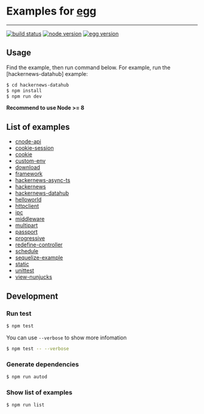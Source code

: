 # Examples for [egg](https://github.com/eggjs/egg)
---
[![build status][travis-image]][travis-url]
[![node version][node-image]][node-url]
[![egg version][egg-image]][egg-url]

[travis-image]: https://img.shields.io/travis/eggjs/examples.svg?style=flat-square
[travis-url]: https://travis-ci.org/eggjs/examples
[node-image]: https://img.shields.io/badge/node.js-%3E=_8-green.svg?style=flat-square
[node-url]: http://nodejs.org/download/
[egg-image]: https://img.shields.io/badge/egg-%3E=_1-green.svg?style=flat-square
[egg-url]: https://github.com/eggjs/egg



## Usage

Find the example, then run command below. For example, run the [hackernews-datahub] example:

```bash
$ cd hackernews-datahub
$ npm install
$ npm run dev
```

**Recommend to use Node >= 8**

## List of examples

- [cnode-api](https://github.com/eggjs/examples/tree/master/cnode-api)
- [cookie-session](https://github.com/eggjs/examples/tree/master/cookie-session)
- [cookie](https://github.com/eggjs/examples/tree/master/cookie)
- [custom-env](https://github.com/eggjs/examples/tree/master/custom-env)
- [download](https://github.com/eggjs/examples/tree/master/download)
- [framework](https://github.com/eggjs/examples/tree/master/framework)
- [hackernews-async-ts](https://github.com/eggjs/examples/tree/master/hackernews-async-ts)
- [hackernews](https://github.com/eggjs/examples/tree/master/hackernews)
- [hackernews-datahub](https://github.com/eggjs/examples/tree/master/hackernews-datahub)
- [helloworld](https://github.com/eggjs/examples/tree/master/helloworld)
- [httpclient](https://github.com/eggjs/examples/tree/master/httpclient)
- [ipc](https://github.com/eggjs/examples/tree/master/ipc)
- [middleware](https://github.com/eggjs/examples/tree/master/middleware)
- [multipart](https://github.com/eggjs/examples/tree/master/multipart)
- [passport](https://github.com/eggjs/examples/tree/master/passport)
- [progressive](https://github.com/eggjs/examples/tree/master/progressive)
- [redefine-controller](https://github.com/eggjs/examples/tree/master/redefine-controller)
- [schedule](https://github.com/eggjs/examples/tree/master/schedule)
- [sequelize-example](https://github.com/eggjs/examples/tree/master/sequelize-example)
- [static](https://github.com/eggjs/examples/tree/master/static)
- [unittest](https://github.com/eggjs/examples/tree/master/unittest)
- [view-nunjucks](https://github.com/eggjs/examples/tree/master/view-nunjucks)

## Development

### Run test

```bash
$ npm test
```

You can use `--verbose` to show more infomation

```bash
$ npm test -- --verbose
```

### Generate dependencies

```bash
$ npm run autod
```

### Show list of examples

```bash
$ npm run list
```
